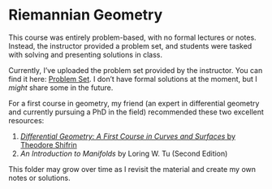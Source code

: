 # Riemannian Geometry

This course was entirely problem-based, with no formal lectures or notes. Instead, the instructor provided a problem set, and students were tasked with solving and presenting solutions in class.

Currently, I’ve uploaded the problem set provided by the instructor. You can find it here: [Problem Set](https://users.mccme.ru/mskopenkov/courses/skopenkov-geometry-22.pdf). I don’t have formal solutions at the moment, but I *might* share some in the future.

For a first course in geometry, my friend (an expert in differential geometry and currently pursuing a PhD in the field) recommended these two excellent resources:
1. [*Differential Geometry: A First Course in Curves and Surfaces* by Theodore Shifrin](https://github.com/FatmaAlhazmi/MS_Work/blob/main/KAUST/RG/A%20First%20Course%20in%20Curves%20and%20Surfaces%20.pdf)
2. *An Introduction to Manifolds* by Loring W. Tu (Second Edition)

This folder may grow over time as I revisit the material and create my own notes or solutions.
